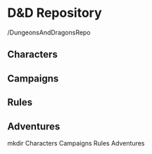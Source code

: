 # D&D Repository 
/DungeonsAndDragonsRepo
   ## Characters
   ## Campaigns
   ## Rules
   ## Adventures
   mkdir Characters Campaigns Rules Adventures
   
